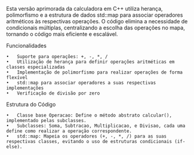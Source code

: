 Esta versão aprimorada da calculadora em C++ utiliza herança, polimorfismo e a estrutura de dados std::map 
para associar operadores aritméticos às respectivas operações. O código elimina a necessidade de condicionais múltiplas,
centralizando a escolha das operações no mapa, tornando o código mais eficiente e escalável.

Funcionalidades

	•	Suporte para operações: +, -, *, /
	•	Utilização de herança para definir operações aritméticas em classes especializadas
	•	Implementação de polimorfismo para realizar operações de forma flexível
	•	std::map para associar operadores a suas respectivas implementações
	•	Verificação de divisão por zero

Estrutura do Código

	•	Classe base Operacao: Define o método abstrato calcular(), implementado pelas subclasses.
	•	Subclasses: Soma, Subtracao, Multiplicacao, e Divisao, cada uma define como realizar a operação correspondente.
	•	std::map: Mapeia os operadores (+, -, *, /) para as suas respectivas classes, evitando o uso de estruturas condicionais (if-else).
